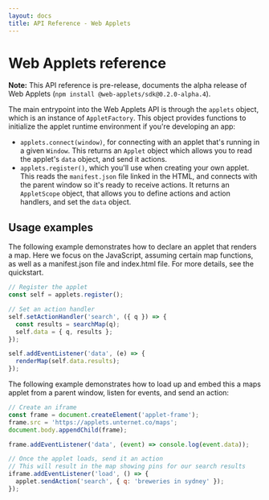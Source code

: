 ```yaml
---
layout: docs
title: API Reference - Web Applets
---
```


# Web Applets reference

**Note:** This API reference is pre-release, documents the alpha release of Web Applets (`npm install @web-applets/sdk@0.2.0-alpha.4`).

The main entrypoint into the Web Applets API is through the `applets` object, which is an instance of `AppletFactory`. This object provides functions to initialize the applet runtime environment if you're developing an app:

- `applets.connect(window)`, for connecting with an applet that's running in a given `Window`. This returns an `Applet` object which allows you to read the applet's `data` object, and send it actions.
- `applets.register()`, which you'll use when creating your own applet. This reads the `manifest.json` file linked in the HTML, and connects with the parent window so it's ready to receive actions. It returns an `AppletScope` object, that allows you to define actions and action handlers, and set the `data` object.

## Usage examples

The following example demonstrates how to declare an applet that renders a map. Here we focus on the JavaScript, assuming certain map functions, as well as a manifest.json file and index.html file. For more details, see the quickstart.

```js
// Register the applet
const self = applets.register();

// Set an action handler
self.setActionHandler('search', ({ q }) => {
  const results = searchMap(q);
  self.data = { q, results };
});

self.addEventListener('data', (e) => {
  renderMap(self.data.results);
});
```

The following example demonstrates how to load up and embed this a maps applet from a parent window, listen for events, and send an action:

```js
// Create an iframe
const frame = document.createElement('applet-frame');
frame.src = 'https://applets.unternet.co/maps';
document.body.appendChild(frame);

frame.addEventListener('data', (event) => console.log(event.data));

// Once the applet loads, send it an action
// This will result in the map showing pins for our search results
iframe.addEventListener('load', () => {
  applet.sendAction('search', { q: 'breweries in sydney' });
});
```
